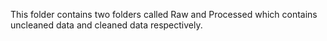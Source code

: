 This folder contains two folders called Raw and Processed which contains uncleaned data and cleaned data respectively.
